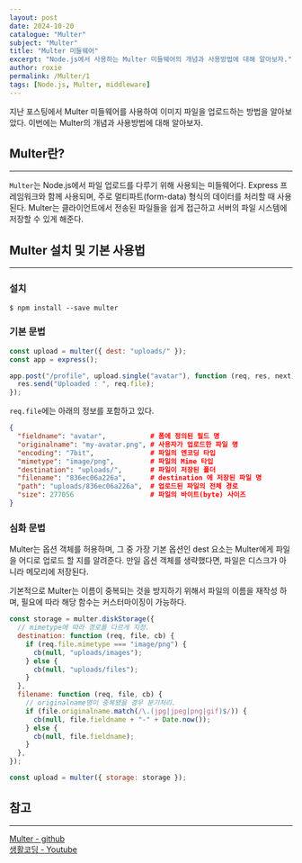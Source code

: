 ```yaml
---
layout: post
date: 2024-10-20
catalogue: "Multer"
subject: "Multer"
title: "Multer 미들웨어"
excerpt: "Node.js에서 사용하는 Multer 미들웨어의 개념과 사용방법에 대해 알아보자."
author: roxie
permalink: /Multer/1
tags: [Node.js, Multer, middleware]
---
```


지난 포스팅에서 Multer 미들웨어를 사용하여 이미지 파일을 업로드하는 방법을 알아보았다. 이번에는 Multer의 개념과 사용방법에 대해 알아보자.

## Multer란?

---

`Multer`는 Node.js에서 파일 업로드를 다루기 위해 사용되는 미들웨어다. Express 프레임워크와 함께 사용되며, 주로 멀티파트(form-data) 형식의 데이터를 처리할 때 사용된다. Multer는 클라이언트에서 전송된 파일들을 쉽게 접근하고 서버의 파일 시스템에 저장할 수 있게 해준다.

## Multer 설치 및 기본 사용법

---

### 설치

```
$ npm install --save multer
```

### 기본 문법

```javascript
const upload = multer({ dest: "uploads/" });
const app = express();

app.post("/profile", upload.single("avatar"), function (req, res, next) {
  res.send("Uploaded : ", req.file);
});
```

`req.file`에는 아래의 정보를 포함하고 있다.

```json
{
  "fieldname": "avatar",           # 폼에 정의된 필드 명
  "originalname": "my-avatar.png", # 사용자가 업로드한 파일 명
  "encoding": "7bit",              # 파일의 엔코딩 타입
  "mimetype": "image/png",         # 파일의 Mime 타입
  "destination": "uploads/",       # 파일이 저장된 폴더
  "filename": "836ec06a226a",      # destination 에 저장된 파일 명
  "path": "uploads/836ec06a226a",  # 업로드된 파일의 전체 경로
  "size": 277056                   # 파일의 바이트(byte) 사이즈
}
```

### 심화 문법

Multer는 옵션 객체를 허용하며, 그 중 가장 기본 옵션인 dest 요소는 Multer에게 파일을 어디로 업로드 할 지를 알려준다. 만일 옵션 객체를 생략했다면, 파일은 디스크가 아니라 메모리에 저장된다.

기본적으로 Multer는 이름이 중복되는 것을 방지하기 위해서 파일의 이름을 재작성 하며, 필요에 따라 해당 함수는 커스터마이징이 가능하다.

```javascript
const storage = multer.diskStorage({
  // mimetype에 따라 경로를 다르게 지정.
  destination: function (req, file, cb) {
    if (req.file.mimetype === "image/png") {
      cb(null, "uploads/images");
    } else {
      cb(null, "uploads/files");
    }
  },
  filename: function (req, file, cb) {
    // originalname명이 중복됐을 경우 분기처리.
    if (file.originalname.match(/\.(jpg|jpeg|png|gif)$/)) {
      cb(null, file.fieldname + "-" + Date.now());
    } else {
      cb(null, file.fieldname);
    }
  },
});

const upload = multer({ storage: storage });
```

## 참고

---

[Multer - github](https://github.com/expressjs/multer/blob/master/doc/README-ko.md)  
[생활코딩 - Youtube](https://www.youtube.com/watch?v=KaN4EyJOIbw)
